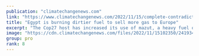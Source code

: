 ```yaml
---
publication: "climatechangenews.com"
link: "https://www.climatechangenews.com/2022/11/15/complete-contradiction-cop27-host-egypt-dirty-fuels-sell-more-gas-to-europe/"
title: "Egypt is burning dirtier fuel to sell more gas to Europe"
excerpt: "The Cop27 host has increased its use of mazut, a heavy fuel oil, in power stations, despite its harmful impact on health and the environment."
image: "https://cdn.climatechangenews.com/files/2022/11/15102350/2419349835_090e8df655_c-e1668507949230.jpg"
group: pro
rank: 8
---
```

